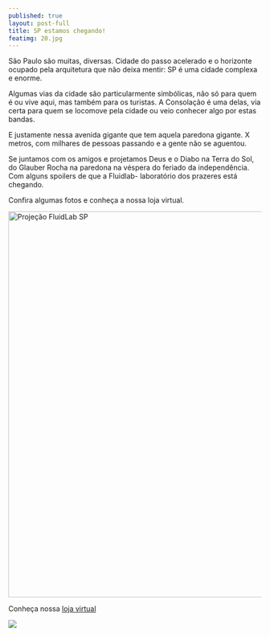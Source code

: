 ```yaml
---
published: true
layout: post-full
title: SP estamos chegando!
featimg: 20.jpg
---
```


São Paulo são muitas, diversas. Cidade do passo acelerado e o horizonte ocupado pela arquitetura que não deixa mentir: SP é uma cidade complexa e enorme. 

Algumas vias da cidade são particularmente simbólicas, não só para quem é ou vive aqui, mas também para os turistas. A Consolação é uma delas, via certa para quem se locomove pela cidade ou veio conhecer algo por estas bandas.  

E justamente nessa avenida gigante que tem aquela paredona gigante. X metros, com milhares de pessoas passando e a gente não se aguentou.

Se juntamos com os amigos e projetamos Deus e o Diabo na Terra do Sol, do Glauber Rocha na paredona na véspera do feriado da independência. Com alguns spoilers de que a Fluidlab- laboratório dos prazeres está chegando. 

Confira algumas fotos e conheça a nossa loja virtual.

<a data-flickr-embed="true"  href="https://www.flickr.com/photos/158938103@N02/albums/72157685961260940" title="Projeção FluidLab SP"><img src="https://farm5.staticflickr.com/4352/36690385610_770e2b9d25_b.jpg" width="1024" height="768" alt="Projeção FluidLab SP"></a><script async src="//embedr.flickr.com/assets/client-code.js" charset="utf-8"></script>


Conheça nossa [loja virtual](http://laboratoriodosprazeres.com.br/)

![]({{site.baseurl}}/media/Screenshot%20from%202017-09-04%2011%3A31%3A00.png)
